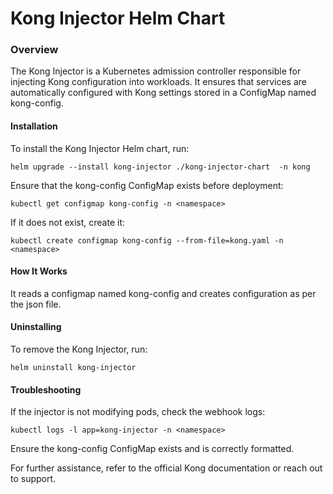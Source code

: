 # Kong Injector Helm Chart

### Overview

The Kong Injector is a Kubernetes admission controller responsible for injecting Kong configuration into workloads. It ensures that services are automatically configured with Kong settings stored in a ConfigMap named kong-config.

#### Installation

To install the Kong Injector Helm chart, run:

```helm upgrade --install kong-injector ./kong-injector-chart  -n kong ```

Ensure that the kong-config ConfigMap exists before deployment:

``` kubectl get configmap kong-config -n <namespace> ```

If it does not exist, create it:

``` kubectl create configmap kong-config --from-file=kong.yaml -n <namespace> ```

#### How It Works

It reads a configmap named kong-config and creates configuration as per the json file.

#### Uninstalling

To remove the Kong Injector, run:

``` helm uninstall kong-injector ```

#### Troubleshooting

If the injector is not modifying pods, check the webhook logs:

``` kubectl logs -l app=kong-injector -n <namespace> ```

Ensure the kong-config ConfigMap exists and is correctly formatted.

For further assistance, refer to the official Kong documentation or reach out to support.